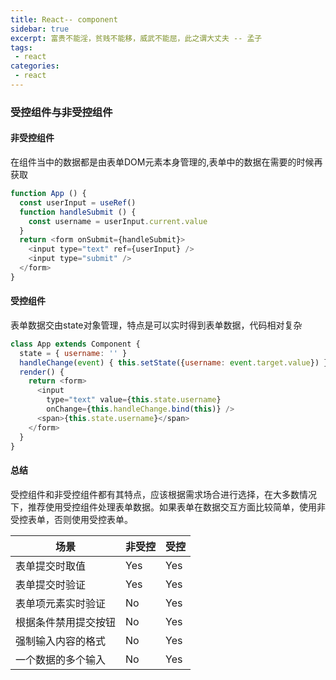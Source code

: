 ```yaml
---
title: React-- component
sidebar: true
excerpt: 富贵不能淫，贫贱不能移，威武不能屈，此之谓大丈夫 -- 孟子
tags:
 - react
categories:
 - react
---
```


### 受控组件与非受控组件

#### 非受控组件

在组件当中的数据都是由表单DOM元素本身管理的,表单中的数据在需要的时候再获取

```js
function App () {
  const userInput = useRef()
  function handleSubmit () {
    const username = userInput.current.value
  }
  return <form onSubmit={handleSubmit}>
    <input type="text" ref={userInput} />
    <input type="submit" />
  </form>
}
```

#### 受控组件

表单数据交由state对象管理，特点是可以实时得到表单数据，代码相对复杂

```js
class App extends Component {
  state = { username: '' }
  handleChange(event) { this.setState({username: event.target.value}) }
  render() {
    return <form>
      <input
        type="text" value={this.state.username}
        onChange={this.handleChange.bind(this)} />
      <span>{this.state.username}</span>
    </form>
  }
}
```

#### 总结

受控组件和非受控组件都有其特点，应该根据需求场合进行选择，在大多数情况下，推荐使用受控组件处理表单数据。如果表单在数据交互方面比较简单，使用非受控表单，否则使用受控表单。

| 场景 | 非受控 | 受控 |
| ---- | ---- | ---- |
| 表单提交时取值 | Yes | Yes |
| 表单提交时验证 | Yes | Yes |
| 表单项元素实时验证 | No | Yes |
| 根据条件禁用提交按钮 | No | Yes |
| 强制输入内容的格式 | No | Yes |
| 一个数据的多个输入 | No | Yes |
